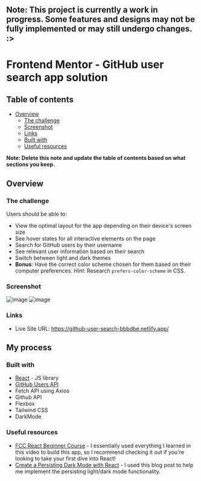 ## Note: This project is currently a work in progress. Some features and designs may not be fully implemented or may still undergo changes. :>

# Frontend Mentor - GitHub user search app solution

## Table of contents

- [Overview](#overview)
  - [The challenge](#the-challenge)
  - [Screenshot](#screenshot)
  - [Links](#links)
  - [Built with](#built-with)
  - [Useful resources](#useful-resources)


**Note: Delete this note and update the table of contents based on what sections you keep.**

## Overview

### The challenge

Users should be able to:

- View the optimal layout for the app depending on their device's screen size
- See hover states for all interactive elements on the page
- Search for GitHub users by their username
- See relevant user information based on their search
- Switch between light and dark themes
- **Bonus**: Have the correct color scheme chosen for them based on their computer preferences. _Hint_: Research `prefers-color-scheme` in CSS.

### Screenshot

![image](https://github.com/user-attachments/assets/177db8a2-ec98-40a9-b9ba-9255f7f77a3d)
![image](https://github.com/user-attachments/assets/d58585fb-c2f5-48a6-9b18-60be7a08761a)



### Links

- Live Site URL: https://github-user-search-bbbdbe.netlify.app/

## My process

### Built with

- [React](https://reactjs.org/) - JS library
- [GitHub Users API](https://docs.github.com/en/rest/reference/users#get-a-user)
- Fetch API using Axios
- Github API
- Flexbox
- Tailwind CSS
- DarkMode


### Useful resources

- [FCC React Beginner Course](https://www.youtube.com/watch?v=bMknfKXIFA8&t=36252s&ab_channel=freeCodeCamp.org) - I essentially used everything I learned in this video to build this app, so I recommend checking it out if you're looking to take your first dive into React!
- [Create a Persisting Dark Mode with React](https://www.pullrequest.com/blog/create-a-persisting-dark-mode-with-react/) - I used this blog post to help me implement the persisting light/dark mode functionality.

